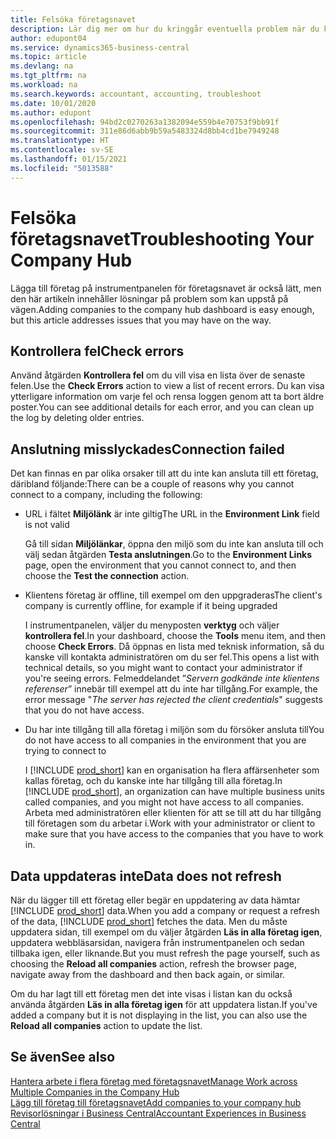```yaml
---
title: Felsöka företagsnavet
description: Lär dig mer om hur du kringgår eventuella problem när du kör företagsnavet i Dynamics 365 Business Central för att hantera arbete i flera olika företag.
author: edupont04
ms.service: dynamics365-business-central
ms.topic: article
ms.devlang: na
ms.tgt_pltfrm: na
ms.workload: na
ms.search.keywords: accountant, accounting, troubleshoot
ms.date: 10/01/2020
ms.author: edupont
ms.openlocfilehash: 94bd2c0270263a1382094e559b4e70753f9bb91f
ms.sourcegitcommit: 311e86d6abb9b59a5483324d8bb4cd1be7949248
ms.translationtype: HT
ms.contentlocale: sv-SE
ms.lasthandoff: 01/15/2021
ms.locfileid: "5013588"
---
```

# <a name="troubleshooting-your-company-hub"></a><span data-ttu-id="da44a-103">Felsöka företagsnavet</span><span class="sxs-lookup"><span data-stu-id="da44a-103">Troubleshooting Your Company Hub</span></span>

<span data-ttu-id="da44a-104">Lägga till företag på instrumentpanelen för företagsnavet är också lätt, men den här artikeln innehåller lösningar på problem som kan uppstå på vägen.</span><span class="sxs-lookup"><span data-stu-id="da44a-104">Adding companies to the company hub dashboard is easy enough, but this article addresses issues that you may have on the way.</span></span>  

## <a name="check-errors"></a><span data-ttu-id="da44a-105">Kontrollera fel</span><span class="sxs-lookup"><span data-stu-id="da44a-105">Check errors</span></span>

<span data-ttu-id="da44a-106">Använd åtgärden **Kontrollera fel** om du vill visa en lista över de senaste felen.</span><span class="sxs-lookup"><span data-stu-id="da44a-106">Use the **Check Errors** action to view a list of recent errors.</span></span> <span data-ttu-id="da44a-107">Du kan visa ytterligare information om varje fel och rensa loggen genom att ta bort äldre poster.</span><span class="sxs-lookup"><span data-stu-id="da44a-107">You can see additional details for each error, and you can clean up the log by deleting older entries.</span></span>  

## <a name="connection-failed"></a><span data-ttu-id="da44a-108">Anslutning misslyckades</span><span class="sxs-lookup"><span data-stu-id="da44a-108">Connection failed</span></span>

<span data-ttu-id="da44a-109">Det kan finnas en par olika orsaker till att du inte kan ansluta till ett företag, däribland följande:</span><span class="sxs-lookup"><span data-stu-id="da44a-109">There can be a couple of reasons why you cannot connect to a company, including the following:</span></span>

- <span data-ttu-id="da44a-110">URL i fältet **Miljölänk** är inte giltig</span><span class="sxs-lookup"><span data-stu-id="da44a-110">The URL in the **Environment Link** field is not valid</span></span>  

  <span data-ttu-id="da44a-111">Gå till sidan **Miljölänkar**, öppna den miljö som du inte kan ansluta till och välj sedan åtgärden **Testa anslutningen**.</span><span class="sxs-lookup"><span data-stu-id="da44a-111">Go to the **Environment Links** page, open the environment that you cannot connect to, and then choose the **Test the connection** action.</span></span>  
- <span data-ttu-id="da44a-112">Klientens företag är offline, till exempel om den uppgraderas</span><span class="sxs-lookup"><span data-stu-id="da44a-112">The client's company is currently offline, for example if it being upgraded</span></span>

  <span data-ttu-id="da44a-113">I instrumentpanelen, väljer du menyposten **verktyg** och väljer **kontrollera fel**.</span><span class="sxs-lookup"><span data-stu-id="da44a-113">In your dashboard, choose the **Tools** menu item, and then choose **Check Errors**.</span></span> <span data-ttu-id="da44a-114">Då öppnas en lista med teknisk information, så du kanske vill kontakta administratören om du ser fel.</span><span class="sxs-lookup"><span data-stu-id="da44a-114">This opens a list with technical details, so you might want to contact your administrator if you're seeing errors.</span></span> <span data-ttu-id="da44a-115">Felmeddelandet ”*Servern godkände inte klientens referenser*” innebär till exempel att du inte har tillgång.</span><span class="sxs-lookup"><span data-stu-id="da44a-115">For example, the error message "*The server has rejected the client credentials*" suggests that you do not have access.</span></span>  
- <span data-ttu-id="da44a-116">Du har inte tillgång till alla företag i miljön som du försöker ansluta till</span><span class="sxs-lookup"><span data-stu-id="da44a-116">You do not have access to all companies in the environment that you are trying to connect to</span></span>

  <span data-ttu-id="da44a-117">I [!INCLUDE [prod_short](includes/prod_short.md)] kan en organisation ha flera affärsenheter som kallas företag, och du kanske inte har tillgång till alla företag.</span><span class="sxs-lookup"><span data-stu-id="da44a-117">In [!INCLUDE [prod_short](includes/prod_short.md)], an organization can have multiple business units called companies, and you might not have access to all companies.</span></span> <span data-ttu-id="da44a-118">Arbeta med administratören eller klienten för att se till att du har tillgång till företagen som du arbetar i.</span><span class="sxs-lookup"><span data-stu-id="da44a-118">Work with your administrator or client to make sure that you have access to the companies that you have to work in.</span></span>  

## <a name="data-does-not-refresh"></a><span data-ttu-id="da44a-119">Data uppdateras inte</span><span class="sxs-lookup"><span data-stu-id="da44a-119">Data does not refresh</span></span>

<span data-ttu-id="da44a-120">När du lägger till ett företag eller begär en uppdatering av data hämtar [!INCLUDE [prod_short](includes/prod_short.md)] data.</span><span class="sxs-lookup"><span data-stu-id="da44a-120">When you add a company or request a refresh of the data, [!INCLUDE [prod_short](includes/prod_short.md)] fetches the data.</span></span> <span data-ttu-id="da44a-121">Men du måste uppdatera sidan, till exempel om du väljer åtgärden **Läs in alla företag igen**, uppdatera webbläsarsidan, navigera från instrumentpanelen och sedan tillbaka igen, eller liknande.</span><span class="sxs-lookup"><span data-stu-id="da44a-121">But you must refresh the page yourself, such as choosing the **Reload all companies** action, refresh the browser page, navigate away from the dashboard and then back again, or similar.</span></span>  

<span data-ttu-id="da44a-122">Om du har lagt till ett företag men det inte visas i listan kan du också använda åtgärden **Läs in alla företag igen** för att uppdatera listan.</span><span class="sxs-lookup"><span data-stu-id="da44a-122">If you've added a company but it is not displaying in the list, you can also use the **Reload all companies** action to update the list.</span></span>

## <a name="see-also"></a><span data-ttu-id="da44a-123">Se även</span><span class="sxs-lookup"><span data-stu-id="da44a-123">See also</span></span>

[<span data-ttu-id="da44a-124">Hantera arbete i flera företag med företagsnavet</span><span class="sxs-lookup"><span data-stu-id="da44a-124">Manage Work across Multiple Companies in the Company Hub</span></span>](company-hub.md)  
[<span data-ttu-id="da44a-125">Lägg till företag till företagsnavet</span><span class="sxs-lookup"><span data-stu-id="da44a-125">Add companies to your company hub</span></span>](company-hub-add-company.md)  
[<span data-ttu-id="da44a-126">Revisorlösningar i Business Central</span><span class="sxs-lookup"><span data-stu-id="da44a-126">Accountant Experiences in Business Central</span></span>](finance-accounting.md)  
